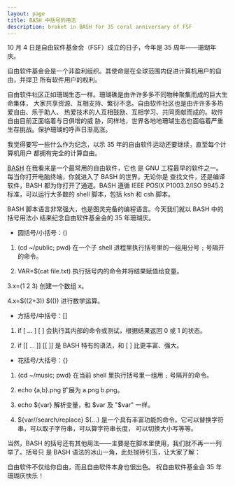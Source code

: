 ```yaml
---
layout: page
title: BASH 中括号的用法
description: braket in BASH for 35 coral anniversary of FSF
---
```



10 月 4 日是自由软件基金会（FSF）成立的日子，今年是 35 周年——珊瑚年庆。

自由软件基金会是一个非盈利组织。其使命是在全球范围内促进计算机用户的自由，并捍卫
所有软件用户的权利。

自由软件社区正如珊瑚生态一样。珊瑚礁是由许许多多不同物种聚集而成的巨大生命集体，
大家共享资源、互相支持、繁衍不息。自由软件社区也是由许许多多热爱自由、乐于助人、
热爱技术的人互相鼓励、互相学习、共同贡献而成的。软件自由目前正面临着与日俱增的威
胁，同样地，世界各地地珊瑚生态也面临着严重生存挑战。保护珊瑚的呼声日渐高涨。

我觉得要写一些什么作为纪念，以示 35 年的自由软件运动还要继续，直至每个计算机用户
都拥有完全的计算自由。

[BASH](https://www.gnu.org/software/bash/) 在我看来是一个最常用的自由软件，它也
是 GNU 工程最早的软件之一。每当你打开电脑终端，你就进入了 BASH 的世界。无论你是
查找文件，还是编译软件，BASH 都为你打开了通道。BASH 遵循 IEEE POSIX P1003.2/ISO
9945.2 标准，可以运行大多数的 shell 脚本，包括 ksh 和 csh 脚本。

BASH 脚本语言非常强大，也是图灵完备的编程语言。今天我们就以 BASH 中的括号用法小
结来纪念自由软件基金会的 35 年珊瑚庆。

* 圆括号/小括号：()

1. (cd ~/public; pwd)
在一个子 shell 进程里执行括号里的一组用分号 `;` 号隔开的命令。

2. VAR=$(cat file.txt)
执行括号内的命令并将结果赋值给变量。

3.x=(1 2 3)
创建一个数组 x。

4.x=$((2+3))
$(()) 进行数学运算。

* 方括号/中括号：[]

1. if [ ... ]
[ ] 会执行其内部的命令或测试，根据结果返回 0 或 1 的状态。

2. if [[ ... ]]
[[ ]] 是 BASH 特有的语法，和 [ ] 比更丰富、强大。

* 花括号/大括号：{}

1. {cd ~/music; pwd}
在当前 shell 里执行括号里一组用 `;` 号隔开的命令。

2. echo {a,b}.png
扩展为 a.png b.png。

3. echo ${var}
解析变量，和 $var 及 "$var" 一样。

4. ${var//search/replace}
${...} 是一个具有丰富功能的命令。它可以替换字符串，可以取子字符串，可以算字符串长度，
可以切换大小写等等。

当然，BASH 的括号还有其他用法——主要是在脚本里使用，我们就不再一一列举了。括号只
是 BASH 语法的冰山一角，此处抛砖引玉，让大家了解：

自由软件不仅给你自由，而且自由软件本身也很出色。
祝自由软件基金会 35 年珊瑚庆快乐！
